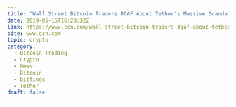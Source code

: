 ```yaml
---
title: "Wall Street Bitcoin Traders DGAF About Tether’s Massive Scandal"
date: 2019-05-15T16:28:32Z
link: https://www.ccn.com/wall-street-bitcoin-traders-dgaf-about-tethers-massive-scandal?utm_medium=RSS&utm_source=hune
site: www.ccn.com
topic: crypto
category:
  - Bitcoin Trading
  - Crypto
  - News
  - Bitcoin
  - bitfinex
  - Tether
draft: false
---
```

